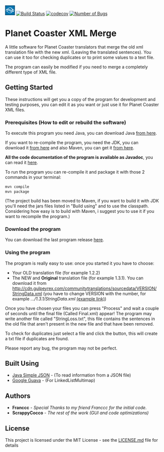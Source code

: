 ![planet coaster icon](./src/main/resources/planet_icon.png)  [![Build Status](https://travis-ci.org/ScrappyCocco/PlanetCoasterXMLMerge.svg?branch=master)](https://travis-ci.org/ScrappyCocco/PlanetCoasterXMLMerge) [![codecov](https://codecov.io/gh/ScrappyCocco/PlanetCoasterXMLMerge/branch/master/graph/badge.svg)](https://codecov.io/gh/ScrappyCocco/PlanetCoasterXMLMerge) [![Number of Bugs](https://sonarcloud.io/api/project_badges/measure?project=ScrappyCocco_PlanetCoasterXMLMerge&metric=bugs)](https://sonarcloud.io/dashboard?id=ScrappyCocco_PlanetCoasterXMLMerge)

# Planet Coaster XML Merge
A little software for Planet Coaster translators that merge the old xml translation file with the new xml. (Leaving the translated sentences).
You can use it too for checking duplicates or to print some values to a text file.

The program can easily be modified if you need to merge a completely different type of XML file.

## Getting Started

These instructions will get you a copy of the program for development and testing purposes, you can edit it as you want or just use it for Planet Coaster XML files.

### Prerequisites (How to edit or rebuild the software)

To execute this program you need Java, you can download Java [from here](https://www.java.com/download/).

If you want to re-compile the program, you need the JDK, you can download it [from here](http://www.oracle.com/technetwork/java/javase/downloads/index.html) and also Maven, you can get it [from here](https://maven.apache.org).

**All the code documentation of the program is available as Javadoc**, you can read it [here](https://scrappycocco.github.io/PlanetCoasterXMLMerge/).

To run the program you can re-compile it and package it with those 2 commands in your terminal:

```
mvn compile
mvn package
```

(The project build has been moved to Maven, if you want to build it with JDK you'll need the jars files listed in "Build using" and to use the classpath. Considering how easy is to build with Maven, i suggest you to use it if you want to recompile the program.)

### Download the program

You can download the last program release [here](https://github.com/ScrappyCocco/PlanetCoasterXMLMerge/releases).

### Using the program

The program is really easy to use: once you started it you have to choose:
* Your OLD translation file (for example 1.2.2)
* The NEW and **Original** translation file (for example 1.3.1).
You can download it from http://cdn.gulpeyrex.com/communitytranslations/sourcedata/VERSION/StringData.xml
(you have to change VERSION with the number, for example *.../1.3.1/StringData.xml* [(example link)](http://cdn.gulpeyrex.com/communitytranslations/sourcedata/1.6.2/StringData.xml))

Once you have chosen your files you can press "Process" and wait a couple of seconds until the final file (Called Final.xml) appear!
The program may write another file called "StringLoss.txt", this file contains the sentences in the old file that aren't present in the new file and that have been removed.

To check for duplicates just select a file and click the button, this will create a txt file if duplicates are found.

Please report any bug, the program may not be perfect.

## Built Using

* [Java Simple JSON](https://github.com/fangyidong/json-simple) - (To read information from a JSON file)
* [Google Guava](https://github.com/google/guava) - (For LinkedListMultimap)

## Authors

* **Franccc** - *Special Thanks to my friend Franccc for the initial code.*
* **ScrappyCocco** - *The rest of the work (GUI and code optimizations)*

## License

This project is licensed under the MIT License - see the [LICENSE.md](LICENSE.md) file for details
